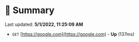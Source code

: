 # 📖 Summary
Last updated: **5/1/2022, 11:25:09 AM**

- `GET` [https://google.com](https://google.com) - **Up** (137ms)
